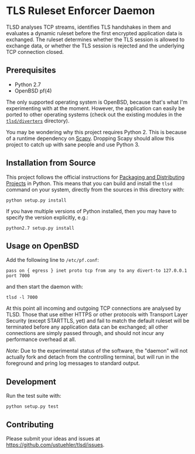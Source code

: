# TLS Ruleset Enforcer Daemon

TLSD analyses TCP streams, identifies TLS handshakes in them and evaluates a dynamic ruleset before the first encrypted application data is exchanged. The ruleset determines whether the TLS session is allowed to exchange data, or whether the TLS session is rejected and the underlying TCP connection closed.

## Prerequisites

* Python 2.7
* OpenBSD pf(4)

The only supported operating system is OpenBSD, because that's what I'm experimenting with at the moment. However, the application can easily be ported to other operating systems (check out the existing modules in the [`tlsd/diverters`](tlsd/diverters) directory).

You may be wondering why this project requires Python 2. This is because of a runtime dependency on [Scapy](https://github.com/secdev/scapy/issues/261). Dropping Scapy should allow this project to catch up with sane people and use Python 3.

## Installation from Source

This project follows the official instructions for [Packaging and Distributing Projects](https://packaging.python.org/distributing/) in Python. This means that you can build and install the `tlsd` command on your system, directly from the sources in this directory with:

    python setup.py install

If you have multiple versions of Python installed, then you may have to specify the version explicitly, e.g.:

    python2.7 setup.py install

## Usage on OpenBSD

Add the following line to `/etc/pf.conf`:

    pass on { egress } inet proto tcp from any to any divert-to 127.0.0.1 port 7000

and then start the daemon with:

    tlsd -l 7000

At this point all incoming and outgoing TCP connections are analysed by TLSD. Those that use either HTTPS or other protocols with Transport Layer Security (except STARTTLS, yet) and fail to match the default ruleset will be terminated before any application data can be exchanged; all other connections are simply passed through, and should not incur any performance overhead at all.

*Note*: Due to the experimental status of the software, the "daemon" will not actually fork and detach from the controlling terminal, but will run in the foreground and pring log messages to standard output.

## Development

Run the test suite with:

```
python setup.py test
```

## Contributing

Please submit your ideas and issues at https://github.com/ustuehler/tlsd/issues.
